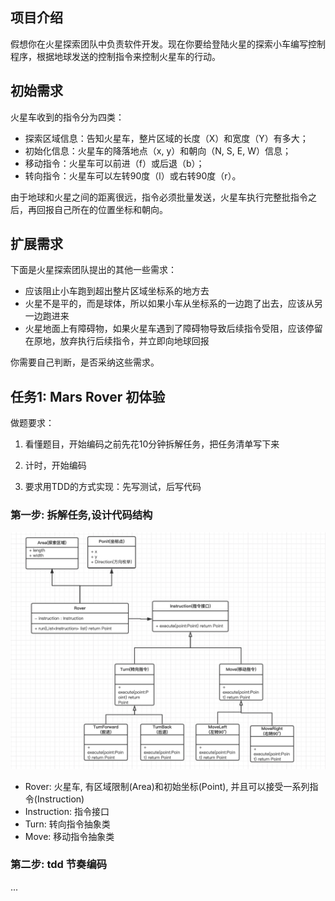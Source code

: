 ## 

## 项目介绍
   假想你在火星探索团队中负责软件开发。现在你要给登陆火星的探索小车编写控制程序，根据地球发送的控制指令来控制火星车的行动。
   
## 初始需求
   
   火星车收到的指令分为四类：
   
   * 探索区域信息：告知火星车，整片区域的长度（X）和宽度（Y）有多大；
   * 初始化信息：火星车的降落地点（x, y）和朝向（N, S, E, W）信息；
   * 移动指令：火星车可以前进（f）或后退（b）；
   * 转向指令：火星车可以左转90度（l）或右转90度（r）。
   
   由于地球和火星之间的距离很远，指令必须批量发送，火星车执行完整批指令之后，再回报自己所在的位置坐标和朝向。
   

## 扩展需求
   下面是火星探索团队提出的其他一些需求：
   
   * 应该阻止小车跑到超出整片区域坐标系的地方去
   * 火星不是平的，而是球体，所以如果小车从坐标系的一边跑了出去，应该从另一边跑进来
   * 火星地面上有障碍物，如果火星车遇到了障碍物导致后续指令受阻，应该停留在原地，放弃执行后续指令，并立即向地球回报
   
   你需要自己判断，是否采纳这些需求。
   
## 任务1: Mars Rover 初体验

做题要求：

  1. 看懂题目，开始编码之前先花10分钟拆解任务，把任务清单写下来

  2. 计时，开始编码

  3. 要求用TDD的方式实现：先写测试，后写代码
  
  
### 第一步: 拆解任务,设计代码结构

![](imgs/mars1.png)

* Rover: 火星车, 有区域限制(Area)和初始坐标(Point), 并且可以接受一系列指令(Instruction)
* Instruction: 指令接口
* Turn: 转向指令抽象类
* Move: 移动指令抽象类

### 第二步: tdd 节奏编码

...


